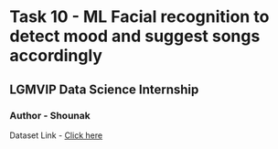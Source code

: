 # Task 10 - ML Facial recognition to detect mood and suggest songs accordingly

## LGMVIP Data Science Internship

### Author - Shounak

Dataset Link - [Click here](https://www.kaggle.com/msambare/fer2013)
